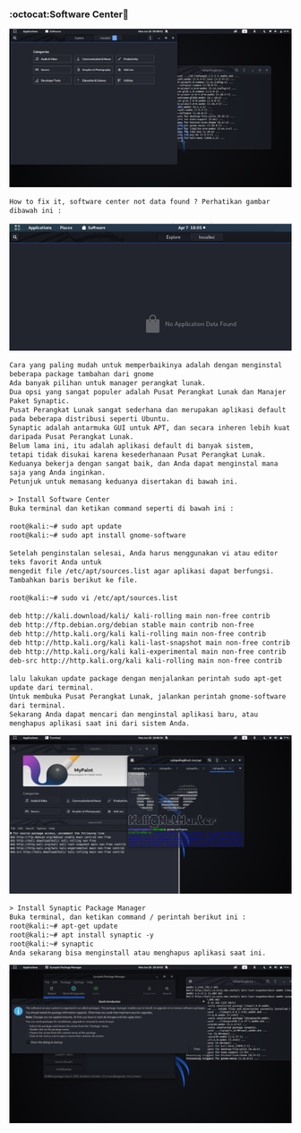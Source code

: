 ### :octocat:Software Center:dizzy:
![HelloWorld](https://github.com/syssaturn404/LINUX-Troubleshooting/blob/master/Apt/Screenshot%20from%202021-01-18%2005-08-51.png)

```
How to fix it, software center not data found ? Perhatikan gambar dibawah ini : 
```
![Syssaturn404](https://github.com/syssaturn404/LINUX-Troubleshooting/blob/master/Apt/ex.png)
```
Cara yang paling mudah untuk memperbaikinya adalah dengan menginstal beberapa package tambahan dari gnome
Ada banyak pilihan untuk manager perangkat lunak. 
Dua opsi yang sangat populer adalah Pusat Perangkat Lunak dan Manajer Paket Synaptic. 
Pusat Perangkat Lunak sangat sederhana dan merupakan aplikasi default pada beberapa distribusi seperti Ubuntu.
Synaptic adalah antarmuka GUI untuk APT, dan secara inheren lebih kuat daripada Pusat Perangkat Lunak. 
Belum lama ini, itu adalah aplikasi default di banyak sistem, 
tetapi tidak disukai karena kesederhanaan Pusat Perangkat Lunak.
Keduanya bekerja dengan sangat baik, dan Anda dapat menginstal mana saja yang Anda inginkan. 
Petunjuk untuk memasang keduanya disertakan di bawah ini.

> Install Software Center
Buka terminal dan ketikan command seperti di bawah ini : 

root@kali:~# sudo apt update
root@kali:~# sudo apt install gnome-software

Setelah penginstalan selesai, Anda harus menggunakan vi atau editor teks favorit Anda untuk 
mengedit file /etc/apt/sources.list agar aplikasi dapat berfungsi. 
Tambahkan baris berikut ke file.

root@kali:~# sudo vi /etc/apt/sources.list

deb http://kali.download/kali/ kali-rolling main non-free contrib
deb http://ftp.debian.org/debian stable main contrib non-free
deb http://http.kali.org/kali kali-rolling main non-free contrib
deb http://http.kali.org/kali kali-last-snapshot main non-free contrib
deb http://http.kali.org/kali kali-experimental main non-free contrib
deb-src http://http.kali.org/kali kali-rolling main non-free contrib

lalu lakukan update package dengan menjalankan perintah sudo apt-get update dari terminal.
Untuk membuka Pusat Perangkat Lunak, jalankan perintah gnome-software dari terminal. 
Sekarang Anda dapat mencari dan menginstal aplikasi baru, atau menghapus aplikasi saat ini dari sistem Anda.
```
![Examples-Software-Center](https://github.com/syssaturn404/LINUX-Troubleshooting/blob/master/Apt/Screenshot%20from%202021-01-18%2018-06-50.png)
```
> Install Synaptic Package Manager
Buka terminal, dan ketikan command / perintah berikut ini : 
root@kali:~# apt-get update
root@kali:~# apt install synaptic -y
root@kali:~# synaptic
Anda sekarang bisa menginstall atau menghapus aplikasi saat ini.
```
![Examples-Synaptic](https://github.com/syssaturn404/LINUX-Troubleshooting/blob/master/Apt/Screenshot%20from%202021-01-18%2018-16-03.png)

